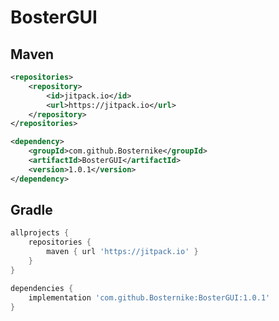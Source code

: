 # BosterGUI

## Maven
```xml
<repositories>
    <repository>
        <id>jitpack.io</id>
        <url>https://jitpack.io</url>
    </repository>
</repositories>
```
```xml
<dependency>
    <groupId>com.github.Bosternike</groupId>
    <artifactId>BosterGUI</artifactId>
    <version>1.0.1</version>
</dependency>
```

## Gradle
```groovy
allprojects {
    repositories {
        maven { url 'https://jitpack.io' }
    }
}
```
```groovy
dependencies {
    implementation 'com.github.Bosternike:BosterGUI:1.0.1'
}
```